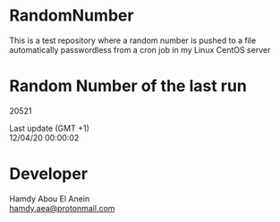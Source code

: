 # RandomNumber    
This is a test repository where a random number is pushed to a file automatically passwordless from a cron job in my Linux CentOS server    
# Random Number of the last run   
20521
      
Last update (GMT +1)    
12/04/20 00:00:02
# Developer    
Hamdy Abou El Anein   
hamdy.aea@protonmail.com
